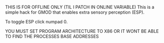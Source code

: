 THIS IS FOR OFFLINE ONLY (TIL I PATCH IN ONLINE VARIABLE)
This is a simple hack for GMOD that enables extra sensory perception (ESP).

To toggle ESP click numpad 0.

YOU MUST SET PROGRAM ARCHITECTURE TO X86 OR IT WONT BE ABLE TO FIND THE PROCESSES BASE ADDRESSES
